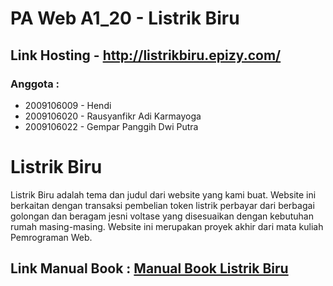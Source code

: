 # PA Web A1_20 - Listrik Biru
## Link Hosting - http://listrikbiru.epizy.com/
### Anggota :
- 2009106009 - Hendi
- 2009106020 - Rausyanfikr Adi Karmayoga 
- 2009106022 - Gempar Panggih Dwi Putra 

# Listrik Biru
Listrik Biru adalah tema dan judul dari website yang kami buat. Website ini berkaitan dengan transaksi pembelian token listrik perbayar dari berbagai golongan dan beragam jesni voltase yang disesuaikan dengan kebutuhan rumah masing-masing. Website ini merupakan proyek akhir dari mata kuliah Pemrograman Web.

## Link Manual Book : <a href="https://drive.google.com/file/d/1n1j4HFSRmkoq36jRjfuoCiU-oTov1a41/view?usp=share_link" >Manual Book Listrik Biru</a>